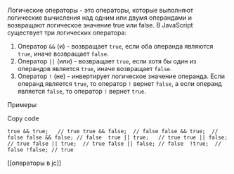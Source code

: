 Логические операторы - это операторы, которые выполняют логические вычисления над одним или двумя операндами и возвращают логическое значение true или false. В JavaScript существует три логических оператора:

1.  Оператор `&&` (и) - возвращает `true`, если оба операнда являются `true`, иначе возвращает `false`.
2.  Оператор `||` (или) - возвращает `true`, если хотя бы один из операндов является `true`, иначе возвращает `false`.
3.  Оператор `!` (не) - инвертирует логическое значение операнда. Если операнд является `true`, то оператор `!` вернет `false`, а если операнд является `false`, то оператор `!` вернет `true`.

Примеры:

Copy code

`true && true;   // true true && false;  // false false && true;  // false false && false; // false  true || true;   // true true || false;  // true false || true;  // true false || false; // false  !true;  // false !false; // true`


[[операторы в jc]]